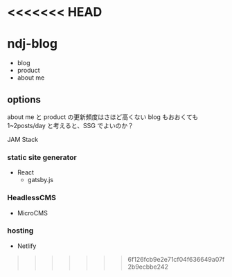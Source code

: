 <<<<<<< HEAD
=======
# ndj-blog

- blog
- product
- about me

## options
about me と product の更新頻度はさほど高くない
blog もおおくても1~2posts/day と考えると、SSG でよいのか？

JAM Stack

### static site generator

- React
  - gatsby.js
  
### HeadlessCMS

- MicroCMS

### hosting

- Netlify

>>>>>>> 6f126fcb9e2e71cf04f636649a07f2b9ecbbe242
